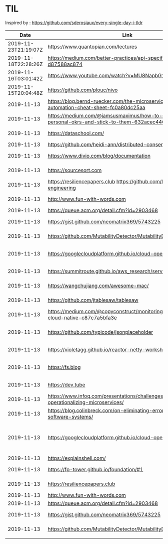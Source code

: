 # TIL

Inspired by : https://github.com/sderosiaux/every-single-day-i-tldr


|Date|Link|Title|Notes|
|----|----|-----|-----|
|2019-11-23T21:19:07Z|https://www.quantopian.com/lectures|Quant Finance Lectures|https://www.quantopian.com/ is a gold-mine|
|2019-11-18T22:28:26Z|https://medium.com/better-practices/api-specifications-d87588ac874|Bringing law and order to APIs with OpenAPI Specifications||
|2019-11-16T03:01:42Z|https://www.youtube.com/watch?v=MU8NapbG1IQ|Understanding Low Latency JVM GCs, Shenandoah, C4||
|2019-11-15T20:04:48Z|https://github.com/plouc/nivo|https://nivo.rocks/|Great visualization lib based on d3|
|2019-11-13|https://blog.bernd-ruecker.com/the-microservice-workflow-automation-cheat-sheet-fc0a80dc25aa| Microservice Automation CheatSheet|<a href="./uploads/The%20Microservice%20Workflow%20Automation%20Cheat%20Sheet.pdf">Saved copy</a>|
|2019-11-13|https://medium.com/@jamsusmaximus/how-to-set-your-personal-okrs-and-stick-to-them-632acec44084|How to set your Personal OKRs and stick to them||
|2019-11-13|https://dataschool.com/|Data School|Great resource for Data Engineering Best practices|
|2019-11-13|https://github.com/heidi-ann/distributed-consensus-reading-list|Distributed consensus reading list||
|2019-11-13|https://www.divio.com/blog/documentation|What nobody tells you about documentation||
|2019-11-13|https://sourcesort.com|Interviews with open source maintainers and developers||
|2019-11-13|https://resiliencepapers.club https://github.com/lorin/resilience-engineering|Resilience engineering papers||
|2019-11-13|http://www.fun-with-words.com|The wordplay website	|Nothing to see here. (big grin)|
|2019-11-13|https://queue.acm.org/detail.cfm?id=2903468|Stats for Engineers||
|2019-11-13|https://gist.github.com/neomatrix369/5743225|PerformanceRelated.md|Aggregated JVM Performance links|
|2019-11-13|https://github.com/MutabilityDetector/MutabilityDetector4FindBugs|MutabilityDetector4FindBugs|Run Mutability checks with findbugs run|
|2019-11-13|https://googlecloudplatform.github.io/cloud-opensource-java/| |A nice little guide that can help make better case for certain style I like|
|2019-11-13|https://summitroute.github.io/aws_research/service_support.html|AWS Service Support/Compatibility chart.|Most imp is CloudFormation Support.|
|2019-11-13|https://wangchujiang.com/awesome-mac/|Awesome Mac|Compiled list of great Mac tools.|
|2019-11-13|https://github.com/jtablesaw/tablesaw|Table Saw - Java dataframe and visualization library||
|2019-11-13|https://medium.com/@copyconstruct/monitoring-in-the-time-of-cloud-native-c87c7a5bfa3e|Monitoring in the time of Cloud Native|Reference for Observability and monitoring|
|2019-11-13|https://github.com/typicode/jsonplaceholder||A simple online fake REST API server	Fake REST API server||
|2019-11-13|https://violetagg.github.io/reactor-netty-workshop/|Reactor Netty Workshop	Reactor + Netty workshop||
|2019-11-13|https://fs.blog|https://fs.blog/mental-models/|Farnam Street	A pretty high fidelity blog with variety of topics and learnings.|
|2019-11-13|https://dev.tube|https://github.com/watch-devtube|DevTube	YouTube but for software engineering talks.|
|2019-11-13|https://www.infoq.com/presentations/challenges-operationalizing-microservices/|What Lies between: the Challenges of Operationalizing Microservices||
|2019-11-13|https://blog.colinbreck.com/on-eliminating-error-in-distributed-software-systems/|On Eliminating Error in Distributed Software Systems||
|2019-11-13|https://googlecloudplatform.github.io/cloud-opensource-java/|Google Best Practices for Java Libraries|The missing document I wish I had a few years ago while trying to make my case for certain conventions while working with Java.
|2019-11-13|https://explainshell.com/|Explains any shell command.||
|2019-11-13|https://fp-tower.github.io/foundation/#1|https://github.com/fp-tower/foundation|Foundation of functional programming course|
|2019-11-13|https://resiliencepapers.club|https://github.com/lorin/resilience-engineering|Resilience engineering papers|
|2019-11-13|http://www.fun-with-words.com|The wordplay website|Nothing to see here.|
|2019-11-13|https://queue.acm.org/detail.cfm?id=2903468|Stats for Engineers||
|2019-11-13|https://gist.github.com/neomatrix369/5743225|PerformanceRelated.md|Aggregated JVM Performance links|
|2019-11-13|https://github.com/MutabilityDetector/MutabilityDetector4FindBugs|MutabilityDetector4FindBugs|Run Mutability checks with findbugs run.|
|||||
